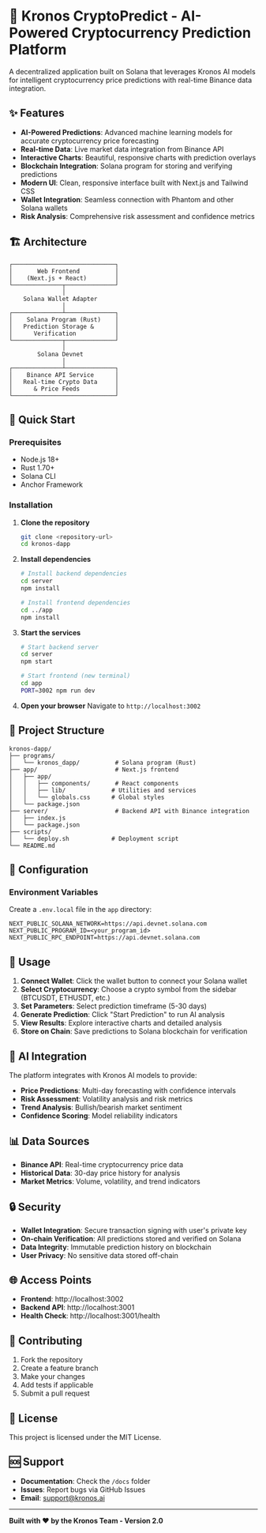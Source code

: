 # 🚀 Kronos CryptoPredict - AI-Powered Cryptocurrency Prediction Platform

A decentralized application built on Solana that leverages Kronos AI models for intelligent cryptocurrency price predictions with real-time Binance data integration.

## ✨ Features

- **AI-Powered Predictions**: Advanced machine learning models for accurate cryptocurrency price forecasting
- **Real-time Data**: Live market data integration from Binance API
- **Interactive Charts**: Beautiful, responsive charts with prediction overlays
- **Blockchain Integration**: Solana program for storing and verifying predictions
- **Modern UI**: Clean, responsive interface built with Next.js and Tailwind CSS
- **Wallet Integration**: Seamless connection with Phantom and other Solana wallets
- **Risk Analysis**: Comprehensive risk assessment and confidence metrics

## 🏗️ Architecture

```
┌─────────────────────────────┐
│       Web Frontend          │
│    (Next.js + React)        │
└──────────────┬──────────────┘
               │
    Solana Wallet Adapter
               │
┌──────────────┴──────────────┐
│    Solana Program (Rust)    │
│   Prediction Storage &      │
│      Verification           │
└──────────────┬──────────────┘
               │
        Solana Devnet
               │
┌──────────────┴──────────────┐
│    Binance API Service      │
│   Real-time Crypto Data     │
│      & Price Feeds          │
└─────────────────────────────┘
```

## 🚀 Quick Start

### Prerequisites

- Node.js 18+ 
- Rust 1.70+
- Solana CLI
- Anchor Framework

### Installation

1. **Clone the repository**
   ```bash
   git clone <repository-url>
   cd kronos-dapp
   ```

2. **Install dependencies**
   ```bash
   # Install backend dependencies
   cd server
   npm install

   # Install frontend dependencies
   cd ../app
   npm install
   ```

3. **Start the services**
   ```bash
   # Start backend server
   cd server
   npm start

   # Start frontend (new terminal)
   cd app
   PORT=3002 npm run dev
   ```

4. **Open your browser**
   Navigate to `http://localhost:3002`

## 📁 Project Structure

```
kronos-dapp/
├── programs/
│   └── kronos_dapp/          # Solana program (Rust)
├── app/                      # Next.js frontend
│   ├── app/
│   │   ├── components/       # React components
│   │   ├── lib/             # Utilities and services
│   │   └── globals.css      # Global styles
│   └── package.json
├── server/                   # Backend API with Binance integration
│   ├── index.js
│   └── package.json
├── scripts/
│   └── deploy.sh            # Deployment script
└── README.md
```

## 🔧 Configuration

### Environment Variables

Create a `.env.local` file in the `app` directory:

```env
NEXT_PUBLIC_SOLANA_NETWORK=https://api.devnet.solana.com
NEXT_PUBLIC_PROGRAM_ID=<your_program_id>
NEXT_PUBLIC_RPC_ENDPOINT=https://api.devnet.solana.com
```

## 🎯 Usage

1. **Connect Wallet**: Click the wallet button to connect your Solana wallet
2. **Select Cryptocurrency**: Choose a crypto symbol from the sidebar (BTCUSDT, ETHUSDT, etc.)
3. **Set Parameters**: Select prediction timeframe (5-30 days)
4. **Generate Prediction**: Click "Start Prediction" to run AI analysis
5. **View Results**: Explore interactive charts and detailed analysis
6. **Store on Chain**: Save predictions to Solana blockchain for verification

## 🧠 AI Integration

The platform integrates with Kronos AI models to provide:
- **Price Predictions**: Multi-day forecasting with confidence intervals
- **Risk Assessment**: Volatility analysis and risk metrics
- **Trend Analysis**: Bullish/bearish market sentiment
- **Confidence Scoring**: Model reliability indicators

## 📊 Data Sources

- **Binance API**: Real-time cryptocurrency price data
- **Historical Data**: 30-day price history for analysis
- **Market Metrics**: Volume, volatility, and trend indicators

## 🔒 Security

- **Wallet Integration**: Secure transaction signing with user's private key
- **On-chain Verification**: All predictions stored and verified on Solana
- **Data Integrity**: Immutable prediction history on blockchain
- **User Privacy**: No sensitive data stored off-chain

## 🌐 Access Points

- **Frontend**: http://localhost:3002
- **Backend API**: http://localhost:3001
- **Health Check**: http://localhost:3001/health

## 🤝 Contributing

1. Fork the repository
2. Create a feature branch
3. Make your changes
4. Add tests if applicable
5. Submit a pull request

## 📄 License

This project is licensed under the MIT License.

## 🆘 Support

- **Documentation**: Check the `/docs` folder
- **Issues**: Report bugs via GitHub Issues
- **Email**: support@kronos.ai

---

**Built with ❤️ by the Kronos Team - Version 2.0**
